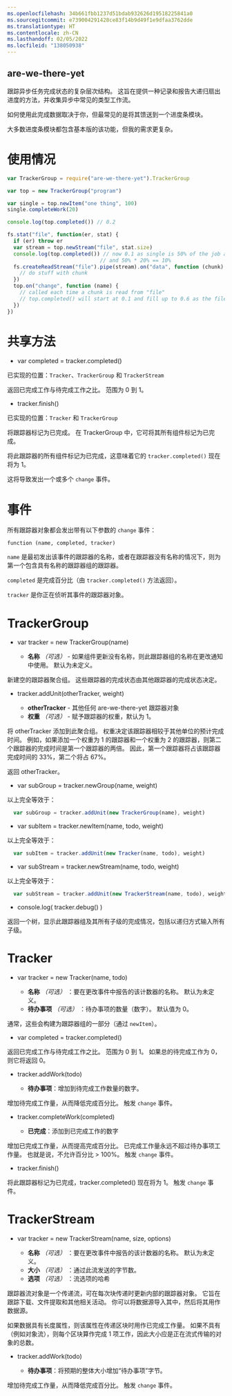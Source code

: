 ```yaml
---
ms.openlocfilehash: 34b661fbb1237d51bdab932626d19518225841a0
ms.sourcegitcommit: e739004291428ce83f14b9d49f1e9dfaa3762dde
ms.translationtype: HT
ms.contentlocale: zh-CN
ms.lasthandoff: 02/05/2022
ms.locfileid: "138050938"
---
```

<a name="are-we-there-yet"></a>are-we-there-yet
----------------

跟踪异步任务完成状态的复杂层次结构。  这旨在提供一种记录和报告大递归扇出进度的方法，并收集异步中常见的类型工作流。

如何使用此完成数据取决于你，但最常见的是将其馈送到一个进度条模块。

大多数进度条模块都包含基本版的该功能，但我的需求更复杂。

<a name="usage"></a>使用情况
=====

```javascript
var TrackerGroup = require("are-we-there-yet").TrackerGroup

var top = new TrackerGroup("program")

var single = top.newItem("one thing", 100)
single.completeWork(20)

console.log(top.completed()) // 0.2

fs.stat("file", function(er, stat) {
  if (er) throw er  
  var stream = top.newStream("file", stat.size)
  console.log(top.completed()) // now 0.1 as single is 50% of the job and is 20% complete
                              // and 50% * 20% == 10%
  fs.createReadStream("file").pipe(stream).on("data", function (chunk) {
    // do stuff with chunk
  })
  top.on("change", function (name) {
    // called each time a chunk is read from "file"
    // top.completed() will start at 0.1 and fill up to 0.6 as the file is read
  })
})
```

<a name="shared-methods"></a>共享方法
==============

* var completed = tracker.completed()

已实现的位置：`Tracker`、`TrackerGroup` 和 `TrackerStream`

返回已完成工作与待完成工作之比。 范围为 0 到 1。

* tracker.finish()

已实现的位置：`Tracker` 和 `TrackerGroup`

将跟踪器标记为已完成。 在 TrackerGroup 中，它可将其所有组件标记为已完成。

将此跟踪器的所有组件标记为已完成，这意味着它的 `tracker.completed()` 现在将为 1。

这将导致发出一个或多个 `change` 事件。

<a name="events"></a>事件
======

所有跟踪器对象都会发出带有以下参数的 `change` 事件：

```
function (name, completed, tracker)
```

`name` 是最初发出该事件的跟踪器的名称，或者在跟踪器没有名称的情况下，则为第一个包含具有名称的跟踪器组的跟踪器。

`completed` 是完成百分比（由 `tracker.completed()` 方法返回）。

`tracker` 是你正在侦听其事件的跟踪器对象。

<a name="trackergroup"></a>TrackerGroup
============

* var tracker = new TrackerGroup(name)

  * **名称** *（可选）* - 如果组件更新没有名称，则此跟踪器组的名称在更改通知中使用。 默认为未定义。

新建空的跟踪器聚合组。 这些跟踪器的完成状态由其他跟踪器的完成状态决定。

* tracker.addUnit(otherTracker, weight) 

  * **otherTracker** - 其他任何 are-we-there-yet 跟踪器对象
  * **权重** *（可选）* - 赋予跟踪器的权重，默认为 1。

将 otherTracker 添加到此聚合组。 权重决定该跟踪器相较于其他单位的预计完成时间。  例如，如果添加一个权重为 1 的跟踪器和一个权重为 2 的跟踪器，则第二个跟踪器的完成时间是第一个跟踪器的两倍。  因此，第一个跟踪器将占该跟踪器完成时间的 33%，第二个将占 67%。

返回 otherTracker。

* var subGroup = tracker.newGroup(name, weight) 

以上完全等效于：

```javascript
  var subGroup = tracker.addUnit(new TrackerGroup(name), weight)
```

* var subItem = tracker.newItem(name, todo, weight)  

以上完全等效于：

```javascript
  var subItem = tracker.addUnit(new Tracker(name, todo), weight)
```

* var subStream = tracker.newStream(name, todo, weight)  

以上完全等效于：

```javascript
  var subStream = tracker.addUnit(new TrackerStream(name, todo), weight)
```

* console.log( tracker.debug() )

返回一个树，显示此跟踪器组及其所有子级的完成情况，包括以递归方式输入所有子级。

<a name="tracker"></a>Tracker
=======

* var tracker = new Tracker(name, todo) 

  * **名称** *（可选）* ：要在更改事件中报告的该计数器的名称。  默认为未定义。
  * **待办事项** *（可选）* ：待办事项的数量（数字）。 默认值为 0。

通常，这些会构建为跟踪器组的一部分（通过 `newItem`）。

* var completed = tracker.completed()

返回已完成工作与待完成工作之比。 范围为 0 到 1。 如果总的待完成工作为 0，则它将返回 0。

* tracker.addWork(todo)

  * **待办事项**：增加到待完成工作数量的数字。

增加待完成工作量，从而降低完成百分比。  触发 `change` 事件。

* tracker.completeWork(completed)

  * **已完成**：添加到已完成工作的数字

增加已完成工作量，从而提高完成百分比。
已完成工作量永远不超过待办事项工作量。 也就是说，不允许百分比 > 100%。 触发 `change` 事件。

* tracker.finish()

将此跟踪器标记为已完成，tracker.completed() 现在将为 1。 触发 `change` 事件。

<a name="trackerstream"></a>TrackerStream
=============

* var tracker = new TrackerStream(name, size, options)  

  * **名称** *（可选）* ：要在更改事件中报告的该计数器的名称。  默认为未定义。
  * **大小** *（可选）* ：通过此流发送的字节数。
  * **选项** *（可选）* ：流选项的哈希

跟踪器流对象是一个传递流，可在每次块传递时更新内部的跟踪器对象。  它旨在跟踪下载、文件提取和其他相关活动。 你可以将数据源导入其中，然后将其用作数据源。

如果数据具有长度属性，则该属性在传递区块时用作已完成工作量。  如果不具有（例如对象流），则每个区块算作完成 1 项工作，因此大小应是正在流式传输的对象的总数。

* tracker.addWork(todo)

  * **待办事项**：将预期的整体大小增加“待办事项”字节。

增加待完成工作量，从而降低完成百分比。  触发 `change` 事件。
